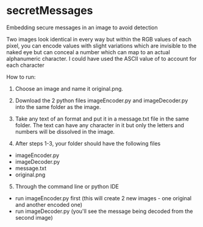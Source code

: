 secretMessages
==============

Embedding secure messages in an image to avoid detection

Two images look identical in every way but within the RGB values of each pixel, you can encode values with slight variations which are invisible to the naked eye but can conceal a number which can map to an actual alphanumeric character.
I could have used the ASCII value of to account for each character

How to run:

1. Choose an image and name it original.png.

2. Download the 2 python files imageEncoder.py and imageDecoder.py into the same folder as the image.

3. Take any text of an format and put it in a message.txt file in the same folder. The text can have any character in it but only the letters and numbers will be dissolved in the image.

4. After steps 1-3, your folder should have the following files
- imageEncoder.py
- imageDecoder.py
- message.txt
- original.png

5. Through the command line or python IDE
- run imageEncoder.py first (this will create 2 new images - one original and another encoded one)
- run imageDecoder.py (you'll see the message being decoded from the second image)
